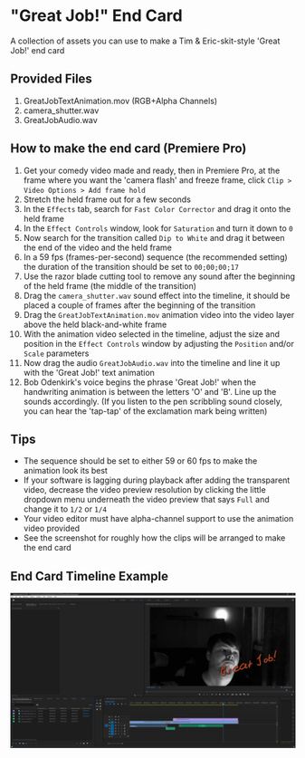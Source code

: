 # "Great Job!" End Card
A collection of assets you can use to make a Tim &amp; Eric-skit-style 'Great Job!' end card
## Provided Files
1. GreatJobTextAnimation.mov (RGB+Alpha Channels)
2. camera_shutter.wav
3. GreatJobAudio.wav
## How to make the end card (Premiere Pro)
1. Get your comedy video made and ready, then in Premiere Pro, at the frame where you want the 'camera flash' and freeze frame, click `Clip > Video Options > Add frame hold`
2. Stretch the held frame out for a few seconds
3. In the `Effects` tab, search for `Fast Color Corrector` and drag it onto the held frame
4. In the `Effect Controls` window, look for `Saturation` and turn it down to `0`
5. Now search for the transition called `Dip to White` and drag it between the end of the video and the held frame
6. In a 59 fps (frames-per-second) sequence (the recommended setting) the duration of the transition should be set to `00;00;00;17`
7. Use the razor blade cutting tool to remove any sound after the beginning of the held frame (the middle of the transition)
8. Drag the `camera_shutter.wav` sound effect into the timeline, it should be placed a couple of frames after the beginning of the transition
9. Drag the `GreatJobTextAnimation.mov` animation video into the video layer above the held black-and-white frame
10. With the animation video selected in the timeline, adjust the size and position in the `Effect Controls` window by adjusting the `Position` and/or `Scale` parameters
11. Now drag the audio `GreatJobAudio.wav` into the timeline and line it up with the 'Great Job!' text animation
12. Bob Odenkirk's voice begins the phrase 'Great Job!' when the handwriting animation is between the letters 'O' and 'B'.  Line up the sounds accordingly. (If you listen to the pen scribbling sound closely, you can hear the 'tap-tap' of the exclamation mark being written)
## Tips
* The sequence should be set to either 59 or 60 fps to make the animation look its best
* If your software is lagging during playback after adding the transparent video, decrease the video preview resolution by clicking the little dropdown menu underneath the video preview that says `Full` and change it to `1/2` or `1/4`
* Your video editor must have alpha-channel support to use the animation video provided
* See the screenshot for roughly how the clips will be arranged to make the end card
## End Card Timeline Example
![Screenshot demonstrating final timeline configuration](/GreatJobEndCardTimelineExample.jpg)
